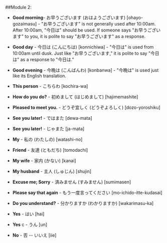 ##Module 2:

  + **Good morning**- お早うございます (おはようございます) [ohayo-gozaimasu] - "お早うございます" is not generally used after 10:00am. After 10:00am, "今日は" should be used. If someone says "お早うございます" to you, it is polite to say "お早うございます" as a response.
  + **Good day** - 今日は (こんにちは) [konnichiwa] - "今日は" is used from 10:00am until dusk. Just like "お早うございます," it is polite to say "今日は" as a response to "今日は."
  + **Good evening** - 今晩は (こんばんわ) [konbanwa] - "今晩は" is used just like its English translation.

  + **This person** - こちらわ [kochira-wa]

  + **How do you do?** - 初めまして (はじめまして) [hajimemashite]
  + **Pleased to meet you.** - どうぞ宜しく (どうぞよろしく) [dozo-yoroshiku]

  + **See you later!** - ではまた [dewa-mata]
  + **See you later!** - じゃまた [ja-mata]

  + **My** - 私の (わたしの) [watashi-no]
  + **Friend** - 友達 (ともだち) [tomodachi]

  + **My wife** - 家内 (かない) [kanai]
  + **My husband** - 主人 (しゅじん) [shujin]

  + **Excuse me; Sorry** - 済みません (すみません) [sumimasen]

  + **Please say that again** - もう一度言ってください [mo-ichido-itte-kudasai]
  + **Do you understand?** - 分かりますか (わかりますか) [wakarimasu-ka]

  + **Yes** - はい [hai]
  
  + **Yes** c - うん [un]
  
  + **No** - 否 -- いいえ [iie]
